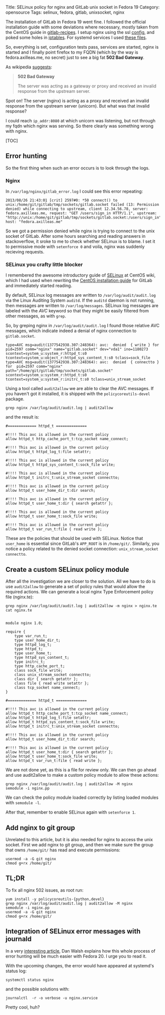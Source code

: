Title: SELinux policy for nginx and GitLab unix socket in Fedora 19
Category: opensource
Tags: selinux, fedora, gitlab, unixsocket, nginx

The installation of GitLab in Fedora 19 went fine. I followed the official installation
guide with some deviations where necessary, mostly taken from the CentOS guide in
[gitlab-recipes][]. I setup nginx using the ssl [config][], and poked some holes
in [iptables][]. For systemd services I used [these files][systemd].

So, everything is set, configuration tests pass, services are started, nginx is started
and I finally point firefox to my FQDN (which by the way is fedora.axilleas.me, no secret)
just to see a big fat **502 Bad Gateway**. 

As wikipedia [suggests][wiki]:

  > **502 Bad Gateway**
  >
  > The server was acting as a gateway or proxy and received an invalid response from the upstream server.

Spot on! The server (nginx) is acting as a proxy and received an invalid response from the upstream server (unicorn).
But what was that invalid response?

I could reach `ip_addr:8080` at which unicorn was listening, but not through my fqdn which
nginx was serving. So there clearly was something wrong with nginx.

[TOC]

## Error hunting

So the first thing when such an error occurs is to look through the logs.

### Nginx

In `/var/log/nginx/gitlab_error.log` I could see this error repeating:

```
2013/08/26 21:43:01 [crit] 2597#0: *50 connect() to unix:/home/git/gitlab/tmp/sockets/gitlab.socket failed (13: Permission denied) while connecting to upstream, client 12.34.56.78, server: fedora.axilleas.me, request: "GET /users/sign_in HTTP/1.1", upstream: "http://unix:/home/git/gitlab/tmp/sockets/gitlab.socket:/users/sign_in", host: "fedora.axilleas.me"
```

So we got a permission denied while nginx is trying to connect to the unix socket of GitLab.
After some hours searching and reading answers in stackoverflow, it sroke to me to check
whether SELinux is to blame. I set it to permissive mode with `setenforce 0` and voila,
nginx was suddenly recieving requests.

### SELinux you crafty little blocker

I remembered the awesome introductory guide of [SELinux][centoselinux] at CentOS wiki,
which I had used when rewriting the [CentOS installation guide][centosinstall] for GitLab
and immediately started reading.

By default, SELinux log messages are written to `/var/log/audit/audit.log` via the Linux Auditing System `auditd`.
If the `auditd` daemon is not running, then messages are written to `/var/log/messages`. 
SELinux log messages are labeled with the *AVC* keyword so that they might be easily filtered from other messages, as with `grep`. 

So, by greping nginx in `/var/log/audit/audit.log` I found those relative AVC messages, which indicate indeed
a denial of nginx connection to `gitlab.socket`.

```
type=AVC msg=audit(1377542938.307:248364): avc:  denied  { write } for  pid=2597 comm="nginx" name="gitlab.socket" dev="vda1" ino=1180273 scontext=system_u:system_r:httpd_t:s0 tcontext=system_u:object_r:httpd_sys_content_t:s0 tclass=sock_file
type=AVC msg=audit(1377542938.307:248364): avc:  denied  { connectto } for  pid=2597 comm="nginx" path="/home/git/gitlab/tmp/sockets/gitlab.socket" scontext=system_u:system_r:httpd_t:s0 tcontext=system_u:system_r:initrc_t:s0 tclass=unix_stream_socket
```

Using a tool called `audit2allow` we are able to clear the AVC messages. If you haven't got it
installed, it is shipped with the `policycoreutils-devel` package.

```
grep nginx /var/log/audit/audit.log | audit2allow
```

and the result is:

```
#============= httpd_t ==============

#!!!! This avc is allowed in the current policy
allow httpd_t http_cache_port_t:tcp_socket name_connect;

#!!!! This avc is allowed in the current policy
allow httpd_t httpd_log_t:file setattr;

#!!!! This avc is allowed in the current policy
allow httpd_t httpd_sys_content_t:sock_file write;

#!!!! This avc is allowed in the current policy
allow httpd_t initrc_t:unix_stream_socket connectto;

#!!!! This avc is allowed in the current policy
allow httpd_t user_home_dir_t:dir search;

#!!!! This avc is allowed in the current policy
allow httpd_t user_home_t:dir { search getattr };

#!!!! This avc is allowed in the current policy
allow httpd_t user_home_t:sock_file write;

#!!!! This avc is allowed in the current policy
allow httpd_t var_run_t:file { read write };
```

These are the policies that should be used with SELinux. Notice that `user_home` is essential
since GitLab's `APP_ROOT` is in `/home/git/`. Similarly, you notice a policy related to 
the denied socket connection: `unix_stream_socket connectto`.

## Create a custom SELinux policy module

After all the investigation we are closer to the solution. All we have to do is use `audit2allow`
to generate a set of policy rules that would allow the required actions. We can generate
a local nginx Type Enforcement policy file (nginx.te): 

```
grep nginx /var/log/audit/audit.log | audit2allow -m nginx > nginx.te
cat nginx.te


module nginx 1.0;

require {
	type var_run_t;
	type user_home_dir_t;
	type httpd_log_t;
	type httpd_t;
	type user_home_t;
	type httpd_sys_content_t;
	type initrc_t;
	type http_cache_port_t;
	class sock_file write;
	class unix_stream_socket connectto;
	class dir { search getattr };
	class file { read write setattr };
	class tcp_socket name_connect;
}

#============= httpd_t ==============

#!!!! This avc is allowed in the current policy
allow httpd_t http_cache_port_t:tcp_socket name_connect;
allow httpd_t httpd_log_t:file setattr;
allow httpd_t httpd_sys_content_t:sock_file write;
allow httpd_t initrc_t:unix_stream_socket connectto;

#!!!! This avc is allowed in the current policy
allow httpd_t user_home_dir_t:dir search;

#!!!! This avc is allowed in the current policy
allow httpd_t user_home_t:dir { search getattr };
allow httpd_t user_home_t:sock_file write;
allow httpd_t var_run_t:file { read write };
```

We are not done yet, as this is a file for review only. We can then go ahead and use audit2allow 
to make a custom policy module to allow these actions: 

```
grep nginx /var/log/audit/audit.log | audit2allow -M nginx
semodule -i nginx.pp
```

We can check the policy module loaded correctly by listing loaded modules with `semodule -l`.

After that, remember to enable SELinux again with `setenforce 1`.

## Add nginx to git group

Unrelated to this article, but it is also needed for nginx to access the unix socket.
First we add nginx to git group, and then we make sure the group that owns `/home/git/`
has read and execute permissions:

```
usermod -a -G git nginx
chmod g+rx /home/git/
```

## TL;DR

To fix all nginx 502 issues, as root run:

```
yum install -y policycoreutils-{python,devel}
grep nginx /var/log/audit/audit.log | audit2allow -M nginx
semodule -i nginx.pp
usermod -a -G git nginx
chmod g+rx /home/git/
```

## Integration of SELinux error messages with journald 

In a very [interesting article][journl], Dan Walsh explains how this whole process of error
hunting will be much easier with Fedora 20. I urge you to read it.

With the upcoming changes, the error would have appeared at systemd's status log:

```
systemctl status nginx
```

and the possible solutions with:

```
journalctl  -r -o verbose -u nginx.service
```

Pretty cool, huh?

[centoselinux]: http://wiki.centos.org/HowTos/SELinux
[centosinstall]: https://github.com/gitlabhq/gitlab-recipes/blob/master/install/centos/README.md
[gitlab-recipes]: https://github.com/gitlabhq/gitlab-recipes
[config]: https://github.com/gitlabhq/gitlab-recipes/blob/master/web-server/nginx/gitlab-ssl
[iptables]: https://github.com/gitlabhq/gitlab-recipes/tree/master/install/centos#8-configure-the-firewall
[systemd]: https://github.com/gitlabhq/gitlab-recipes/tree/master/init/systemd
[wiki]: http://en.wikipedia.org/wiki/List_of_HTTP_status_codes#5xx_Server_Error
[secustom]: http://wiki.centos.org/HowTos/SELinux#head-faa96b3fdd922004cdb988c1989e56191c257c01
[journl]: http://danwalsh.livejournal.com/65777.html
